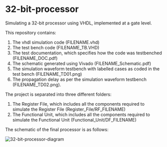 # 32-bit-processor
Simulating a 32-bit processor using VHDL, implemented at a gate level. 

This repository contains:
1. The vhdl simulation code (FILENAME.vhd)
2. The test bench code (FILENAME_TB.VHD)
3. The test documentation, which specifies how the code was testbenched (FILENAME_DOC.pdf)
4. The schematic generated using Vivado (FILENAME_Schematic.pdf)
5. The simulation waveform testbench with labelled cases as coded in the test bench (FILENAME_TD01.png)
6. The propagation delay as per the simulation waveform testbench (FILENAME_TD02.png).

The project is separated into three different folders:
1. The Register File, which includes all the components required to simulate the Register File (Register_File/RF_FILENAME)
2. The Functional Unit, which includes all the components required to simulate the Functional Unit (Functional_Unit/DF_FILENAME)

The schematic of the final processor is as follows:

![32-bit-processor-diagram](https://github.com/user-attachments/assets/e3cb8e46-d9f1-41f0-bfda-30bf2fb6eb07)
